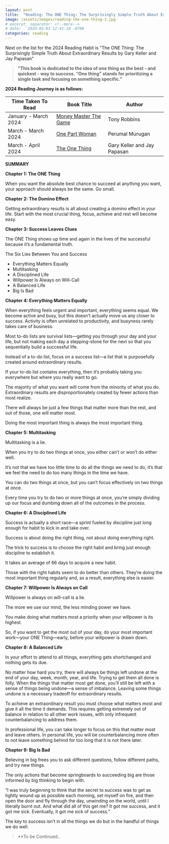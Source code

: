 ```yaml
---
layout: post
title:  "Reading: The ONE Thing: The Surprisingly Simple Truth About Extraordinary Results by Gary Keller and Jay Papasan"
image: /assets/images/reading-the-one-thing-1.jpg
# excerpt_ separator: <!--more-->
# date:   2024-03-03 12:41:10 -0700
categories: reading
---
```

<p>Next on the list for the 2024 Reading Habit is "The ONE Thing: The Surprisingly Simple Truth About Extraordinary Results by Gary Keller and Jay Papasan"</p> 

<!-- **March 5, 2024**: -->

<!-- My next reading goal is to finish, [The One Thing](https://www.amazon.ca/ONE-Thing-Surprisingly-Extraordinary-Results/dp/1885167776) by Gary Keller and Jay Papasan -->

>**"This book is dedicated to the idea of one thing as the best - and quickest - way to success. “One thing” stands for prioritizing a single task and focusing on something specific."**


**2024 Reading Journey is as follows:**


| Time Taken To Read      | Book Title | Author | 
| ----------- | ----------- | ----------- | 
| January - March 2024      | [Money Master The Game](https://www.amazon.ca/MONEY-Master-Game-Financial-Freedom/dp/1476757860/)| Tony Robbins 
| March - March 2024 | [One Part Woman](https://www.amazon.ca/One-Part-Woman-Perumal-Murugan-ebook/dp/B07SRDX289) | Perumal Murugan
| March - April 2024 | [The One Thing](https://www.amazon.ca/ONE-Thing-Surprisingly-Extraordinary-Results/dp/1885167776) | Gary Keller and Jay Papasan



**SUMMARY**

**Chapter 1: The ONE Thing**

When you want the absolute best chance to succeed at anything you want, your approach should always be the same. Go small.

**Chapter 2:  The Domino Effect**

Getting extraordinary results is all about creating a domino effect in your life. Start with the most crucial thing, focus, achieve and rest will become easy. 

**Chapter 3: Success Leaves Clues**

The ONE Thing shows up time and again in the lives of the successful because it’s a fundamental truth.

The Six Lies Between You and Success    

* Everything Matters Equally
* Multitasking
* A Disciplined Life
* Willpower Is Always on Will-Call
* A Balanced Life
* Big Is Bad

**Chapter 4: Everything Matters Equally**

When everything feels urgent and important, everything seems equal. We become active and busy, but this doesn’t actually move us any closer to success. Activity is often unrelated to productivity, and busyness rarely takes care of business.

Most to-do lists are survival lists—getting you through your day and your life, but not making each day a stepping-stone for the next so that you sequentially build a successful life.

Instead of a to-do list, focus on a success list—a list that is purposefully created around extraordinary results.

If your to-do list contains everything, then it’s probably taking you everywhere but where you really want to go.

The majority of what you want will come from the minority of what you do. Extraordinary results are disproportionately created by fewer actions than most realize.

There will always be just a few things that matter more than the rest, and out of those, one will matter most.

Doing the most important thing is always the most important thing.

**Chapter 5: Multitasking**

Multitasking is a lie.

When you try to do two things at once, you either can’t or won’t do either well.

It’s not that we have too little time to do all the things we need to do, it’s that we feel the need to do too many things in the time we have.

You can do two things at once, but you can’t focus effectively on two things at once.

Every time you try to do two or more things at once, you’re simply dividing up our focus and dumbing down all of the outcomes in the process.

**Chapter 6: A Disciplined Life**

Success is actually a short race—a sprint fueled by discipline just long enough for habit to kick in and take over.

Success is about doing the right thing, not about doing everything right.

The trick to success is to choose the right habit and bring just enough discipline to establish it.

It takes an average of 66 days to acquire a new habit.

Those with the right habits seem to do better than others. They’re doing the most important thing regularly and, as a result, everything else is easier.

**Chapter 7: Willpower Is Always on Call**

Willpower is always on will-call is a lie.

The more we use our mind, the less minding power we have.

You make doing what matters most a priority when your willpower is its highest.

So, if you want to get the most out of your day, do your most important work—your ONE Thing—early, before your willpower is drawn down.

**Chapter 8: A Balanced Life**

In your effort to attend to all things, everything gets shortchanged and nothing gets its due.

No matter how hard you try, there will always be things left undone at the end of your day, week, month, year, and life. Trying to get them all done is folly. When the things that matter most get done, you’ll still be left with a sense of things being undone—a sense of imbalance. Leaving some things undone is a necessary tradeoff for extraordinary results.

To achieve an extraordinary result you must choose what matters most and give it all the time it demands. This requires getting extremely out of balance in relation to all other work issues, with only infrequent counterbalancing to address them.

In professional life, you can take longer to focus on this that matter most and leave others. In personal life, you will be counterbalancing more often to not leave something behind for too long that it is not there later.

**Chapter 9: Big Is Bad**

Believing in big frees you to ask different questions, follow different paths, and try new things.

The only actions that become springboards to succeeding big are those informed by big thinking to begin with.

“I was truly beginning to think that the secret to success was to get as tightly wound up as possible each morning, set myself on fire, and then open the door and fly through the day, unwinding on the world, until I literally burnt out. And what did all of this get me? It got me success, and it got me sick. Eventually, it got me sick of success.”

The key to success isn’t in all the things we do but in the handful of things we do well.

>**To be Continued..

